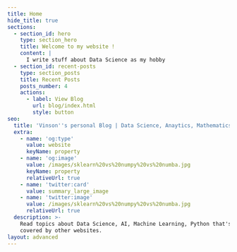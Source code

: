 ```yaml
---
title: Home
hide_title: true
sections:
  - section_id: hero
    type: section_hero
    title: Welcome to my website !
    content: |
      I write stuff about Data Science as my hobby
  - section_id: recent-posts
    type: section_posts
    title: Recent Posts
    posts_number: 4
    actions:
      - label: View Blog
        url: blog/index.html
        style: button
seo:
  title: 'Vinson''s personal Blog | Data Science, Anaytics, Mathematics'
  extra:
    - name: 'og:type'
      value: website
      keyName: property
    - name: 'og:image'
      value: /images/sklearn%20vs%20numpy%20vs%20numba.jpg
      keyName: property
      relativeUrl: true
    - name: 'twitter:card'
      value: summary_large_image
    - name: 'twitter:image'
      value: /images/sklearn%20vs%20numpy%20vs%20numba.jpg
      relativeUrl: true
  description: >-
    Read topics about Data Science, AI, Machine Learning, Python that's rarely
    covered by other websites.
layout: advanced
---
```

